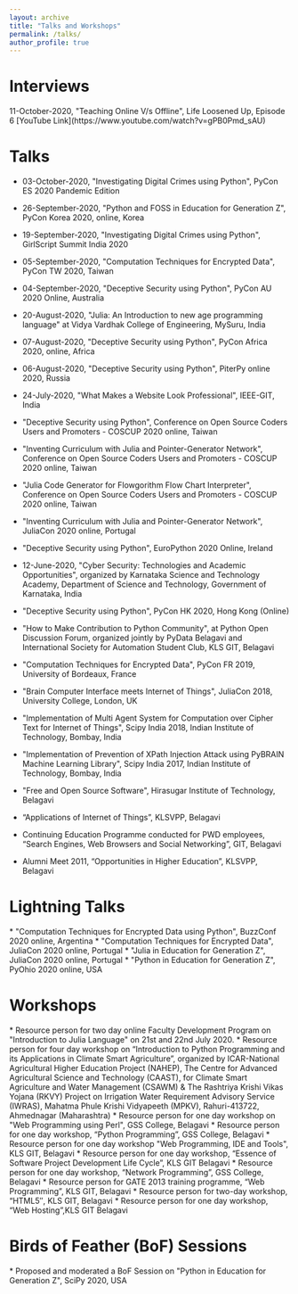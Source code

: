 ```yaml
---
layout: archive
title: "Talks and Workshops"
permalink: /talks/
author_profile: true
---
```

<h1>Interviews</h1>
11-October-2020, "Teaching Online V/s Offline", Life Loosened Up, Episode 6 [YouTube Link](https://www.youtube.com/watch?v=gPB0Pmd_sAU)

<h1>Talks</h1>

* 03-October-2020, "Investigating Digital Crimes using Python", PyCon ES 2020 Pandemic Edition

* 26-September-2020, "Python and FOSS in Education for Generation Z", PyCon Korea 2020, online, Korea

* 19-September-2020, "Investigating Digital Crimes using Python", GirlScript Summit India 2020

* 05-September-2020, "Computation Techniques for Encrypted Data", PyCon TW 2020, Taiwan

* 04-September-2020, "Deceptive Security using Python", PyCon AU 2020 Online, Australia

* 20-August-2020, "Julia: An Introduction to new age programming language" at Vidya Vardhak College of Engineering, MySuru, India

* 07-August-2020, "Deceptive Security using Python", PyCon Africa 2020, online, Africa

* 06-August-2020, "Deceptive Security using Python", PiterPy online 2020, Russia

* 24-July-2020, "What Makes a Website Look Professional", IEEE-GIT, India

* "Deceptive Security using Python", Conference on Open Source Coders Users and Promoters - COSCUP 2020 online, Taiwan
* "Inventing Curriculum with Julia and Pointer-Generator Network", Conference on Open Source Coders Users and Promoters - COSCUP 2020 online, Taiwan
* "Julia Code Generator for Flowgorithm Flow Chart Interpreter", Conference on Open Source Coders Users and Promoters - COSCUP 2020 online, Taiwan
* "Inventing Curriculum with Julia and Pointer-Generator Network", JuliaCon 2020 online, Portugal 
* "Deceptive Security using Python", EuroPython 2020 Online, Ireland 
* 12-June-2020, "Cyber Security: Technologies and Academic Opportunities", organized by Karnataka Science and Technology Academy, Department of Science and Technology, Government of Karnataka, India
* "Deceptive Security using Python", PyCon HK 2020, Hong Kong (Online)
* "How to Make Contribution to Python Community", at Python Open Discussion Forum, organized jointly by PyData Belagavi and International Society for Automation Student Club, KLS GIT, Belagavi
* "Computation Techniques for Encrypted Data", PyCon FR 2019, University of Bordeaux, France 
* "Brain Computer Interface meets Internet of Things", JuliaCon 2018, University College, London, UK
* "Implementation of Multi Agent System for Computation over Cipher Text for Internet of Things", Scipy India 2018, Indian Institute of Technology, Bombay, India
* "Implementation of Prevention of XPath Injection Attack using PyBRAIN Machine Learning Library", Scipy India 2017, Indian Institute of Technology, Bombay, India
* "Free and Open Source Software", Hirasugar Institute of Technology, Belagavi
* “Applications of Internet of Things”, KLSVPP, Belagavi
*	Continuing Education Programme conducted for PWD employees, “Search Engines, Web Browsers and Social Networking”, GIT, Belagavi
*	Alumni Meet 2011, “Opportunities in Higher Education”, KLSVPP, Belagavi

<h1>Lightning Talks</h1>
* "Computation Techniques for Encrypted Data using Python", BuzzConf 2020 online, Argentina
* "Computation Techniques for Encrypted Data", JuliaCon 2020 online, Portugal 
* "Julia in Education for Generation Z", JuliaCon 2020 online, Portugal 
* "Python in Education for Generation Z", PyOhio 2020 online, USA

<h1>Workshops</h1>
* Resource person for two day online Faculty Development Program on "Introduction to Julia Language" on 21st and 22nd July 2020. 
* Resource person for four day workshop on “Introduction to Python Programming and its Applications in Climate Smart Agriculture”, organized by ICAR-National Agricultural Higher Education Project (NAHEP), The Centre for Advanced Agricultural Science and Technology (CAAST), for Climate Smart Agriculture and Water Management (CSAWM) & The Rashtriya Krishi Vikas Yojana (RKVY) Project on
Irrigation Water Requirement Advisory Service (IWRAS), Mahatma Phule Krishi Vidyapeeth (MPKV), Rahuri-413722, Ahmednagar (Maharashtra) 
* Resource person for one day workshop on "Web Programming using Perl", GSS College, Belagavi
*	Resource person for one day workshop, “Python Programming”, GSS College, Belagavi
* Resource person for one day workshop "Web Programming, IDE and Tools", KLS GIT, Belagavi
*	Resource person for one day workshop, “Essence of Software Project Development Life Cycle”, KLS GIT Belagavi
* Resource person for one day workshop, “Network Programming”, GSS College, Belagavi
*	Resource person for GATE 2013 training programme, “Web Programming”, KLS GIT, Belagavi
*	Resource person for two-day workshop, “HTML5″, KLS GIT, Belagavi
*	Resource person for one day workshop, “Web Hosting”,KLS GIT Belagavi

<h1> Birds of Feather (BoF) Sessions</h1>
* Proposed and moderated a BoF Session on "Python in Education for Generation Z", SciPy 2020, USA
